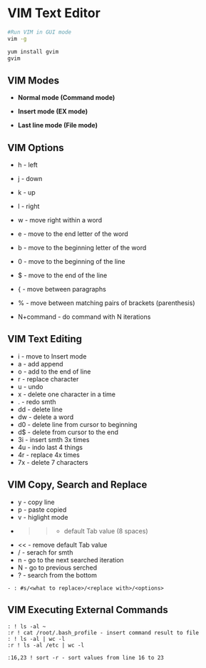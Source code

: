 # VIM Text Editor

```bash
#Run VIM in GUI mode
vim -g

yum install gvim
gvim
```

## VIM Modes

- **Normal mode (Command mode)**

- **Insert mode (EX mode)**

- **Last line mode (File mode)**

## VIM Options

- h - left
- j - down
- k - up
- l - right

- w - move right within a word
- e - move to the end letter of the word
- b - move to the beginning letter of the word

- 0 - move to the beginning of the line
- $ - move to the end of the line

- { - move between paragraphs
- % - move between matching pairs of brackets (parenthesis)

- N+command - do command with N iterations

## VIM Text Editing

- i - move to Insert mode
- a - add append
- o - add to the end of line
- r - replace character
- u - undo
- x - delete one character in a time
- . - redo smth
- dd - delete line
- dw - delete a word
- d0 - delete line from cursor to beginning
- d$ - delete from cursor to the end
- 3i - insert smth 3x times
- 4u - indo last 4 things
- 4r - replace 4x times
- 7x - delete 7 characters

## VIM Copy, Search and Replace

- y - copy line
- p - paste copied
- v - higlight mode
- >> - default Tab value (8 spaces)
- << - remove default Tab value
- / - serach for smth
- n - go to the next searched iteration
- N - go to previous serched
- ? - search from the bottom

```
- : #s/<what to replace>/<replace with>/<options>
```

## VIM Executing External Commands

```
: ! ls -al ~
:r ! cat /root/.bash_profile - insert command result to file
: ! ls -al | wc -l
:r ! ls -al /etc | wc -l

:16,23 ! sort -r - sort values from line 16 to 23
```